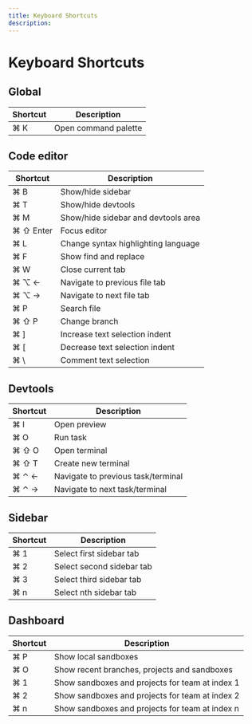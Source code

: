 ```yaml
---
title: Keyboard Shortcuts
description:
---
```


# Keyboard Shortcuts

## Global

| Shortcut      | Description |
| ----------- | ----------- |
⌘ K | Open command palette


## Code editor

| Shortcut      | Description |
| ----------- | ----------- |
⌘ B | Show/hide sidebar
⌘ T | Show/hide devtools
⌘ M | Show/hide sidebar and devtools area
⌘ ⇧ Enter | Focus editor
⌘ L | Change syntax highlighting language
⌘ F | Show find and replace
⌘ W | Close current tab
⌘ ⌥ ← | Navigate to previous file tab
⌘ ⌥ → | Navigate to next file tab
⌘ P | Search file
⌘ ⇧ P | Change branch
⌘ ] | Increase text selection indent
⌘ [ | Decrease text selection indent
⌘ \ | Comment text selection


## Devtools

| Shortcut      | Description |
| ----------- | ----------- |
⌘ I | Open preview
⌘ O | Run task
⌘ ⇧ O | Open terminal
⌘ ⇧ T | Create new terminal
⌘ ⌃ ← | Navigate to previous task/terminal
⌘ ⌃ → | Navigate to next task/terminal


## Sidebar

| Shortcut      | Description |
| ----------- | ----------- |
⌘ 1 | Select first sidebar tab
⌘ 2 | Select second sidebar tab
⌘ 3 | Select third sidebar tab
⌘ n | Select nth sidebar tab


## Dashboard

| Shortcut      | Description |
| ----------- | ----------- |
⌘ P | Show local sandboxes
⌘ O | Show recent branches, projects and sandboxes
⌘ 1 | Show sandboxes and projects for team at index 1
⌘ 2 | Show sandboxes and projects for team at index 2
⌘ n | Show sandboxes and projects for team at index n